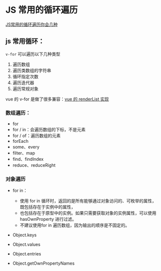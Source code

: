 # JS 常用的循环遍历

[JS常用的循环遍历你会几种](https://juejin.cn/post/6966390357005172773)

## js 常用循环：

`v-for` 可以遍历以下几种类型
1. 遍历数组 
2. 遍历类数组的字符串 
3. 循环指定次数 
4. 遍历迭代器 
5. 遍历常规对象


vue 的 v-for 是做了很多兼容：[vue 的 renderList 实现](https://github.com/isaaxite/blog/blob/master/docs/vue-analysis/v-for%E7%9A%84%E5%8E%9F%E7%90%86%E5%88%86%E6%9E%90.md#renderlist%E7%9A%84%E5%AE%9E%E7%8E%B0)

### 数组遍历：

- for
- for / in：会遍历数组的下标，不是元素
- for / of：遍历数组的元素
- forEach
- some、every
- filter、map
- find、findIndex
- reduce、reduceRight

### 对象遍历

- for in：
  - 使用 for in 循环时，返回的是所有能够通过对象访问的、可枚举的属性，既包括存在于实例中的属性，
  - 也包括存在于原型中的实例。如果只需要获取对象的实例属性，可以使用 hasOwnProperty 进行过滤。
  - 不建议使用for in 遍历数组，因为输出的顺序是不固定的。

- Object.keys
- Object.values
- Object.entries
- Object.getOwnPropertyNames




